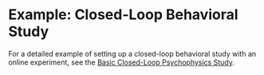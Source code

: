 # Example: Closed-Loop Behavioral Study

For a detailed example of setting up a closed-loop behavioral study with an online experiment, see the [Basic Closed-Loop Psychophysics Study](../../examples/closed-loop-basic/index.md).
